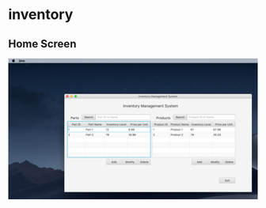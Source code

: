 # inventory
## Home Screen
![home screen](https://github.com/fuad008/inventory/blob/master/Screen%20Shot%202019-04-09%20at%2010.50.30%20PM.png?raw=true "Home Screen")
